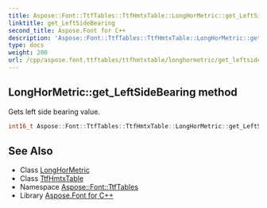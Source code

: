 ```yaml
---
title: Aspose::Font::TtfTables::TtfHmtxTable::LongHorMetric::get_LeftSideBearing method
linktitle: get_LeftSideBearing
second_title: Aspose.Font for C++
description: 'Aspose::Font::TtfTables::TtfHmtxTable::LongHorMetric::get_LeftSideBearing method. Gets left side bearing value in C++.'
type: docs
weight: 200
url: /cpp/aspose.font.ttftables/ttfhmtxtable/longhormetric/get_leftsidebearing/
---
```

## LongHorMetric::get_LeftSideBearing method


Gets left side bearing value.

```cpp
int16_t Aspose::Font::TtfTables::TtfHmtxTable::LongHorMetric::get_LeftSideBearing() const
```

## See Also

* Class [LongHorMetric](../)
* Class [TtfHmtxTable](../../)
* Namespace [Aspose::Font::TtfTables](../../../)
* Library [Aspose.Font for C++](../../../../)
